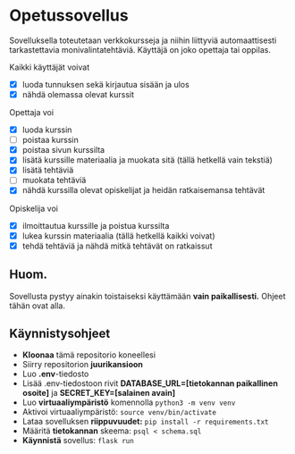 # Opetussovellus

Sovelluksella toteutetaan verkkokursseja ja niihin liittyviä automaattisesti tarkastettavia monivalintatehtäviä. Käyttäjä on joko opettaja tai oppilas. 

Kaikki käyttäjät voivat
- [x] luoda tunnuksen sekä kirjautua sisään ja ulos
- [x] nähdä olemassa olevat kurssit

Opettaja voi
- [x] luoda kurssin
- [ ] poistaa kurssin
- [x] poistaa sivun kurssilta
- [x] lisätä kurssille materiaalia ja muokata sitä (tällä hetkellä vain tekstiä)
- [x] lisätä tehtäviä
- [ ] muokata tehtäviä
- [x] nähdä kurssilla olevat opiskelijat ja heidän ratkaisemansa tehtävät

Opiskelija voi
- [x] ilmoittautua kurssille ja poistua kurssilta
- [x] lukea kurssin materiaalia (tällä hetkellä kaikki voivat)
- [x] tehdä tehtäviä ja nähdä mitkä tehtävät on ratkaissut

## Huom.

Sovellusta pystyy ainakin toistaiseksi käyttämään **vain paikallisesti.** Ohjeet tähän ovat alla.

## Käynnistysohjeet

- **Kloonaa** tämä repositorio koneellesi
- Siirry repositorion **juurikansioon**
- Luo **.env**-tiedosto
- Lisää .env-tiedostoon rivit **DATABASE_URL=[tietokannan paikallinen osoite]** ja **SECRET_KEY=[salainen avain]**
- Luo **virtuaaliympäristö** komennolla `python3 -m venv venv`
- Aktivoi virtuaaliympäristö: `source venv/bin/activate`
- Lataa sovelluksen **riippuvuudet:** `pip install -r requirements.txt`
- Määritä **tietokannan** skeema: `psql < schema.sql`
- **Käynnistä** sovellus: `flask run`
